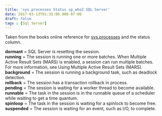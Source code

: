 ```yaml
---
title: 'sys.processes Status sp_who2 SQL Server'
date: 2017-03-13T01:35:00.000-07:00
draft: false
tags : [Sql Server]
---
```


Taken from the books online reference for [sys.processes](http://msdn.microsoft.com/en-us/library/ms179881.aspx) and the status column.  
  
**dormant** = SQL Server is resetting the session.  
**running** = The session is running one or more batches. When Multiple Active Result Sets (MARS) is enabled, a session can run multiple batches. For more information, see Using Multiple Active Result Sets (MARS).  
**background** = The session is running a background task, such as deadlock detection.  
**rollback** = The session has a transaction rollback in process.  
**pending** = The session is waiting for a worker thread to become available.  
**runnable** = The task in the session is in the runnable queue of a scheduler while waiting to get a time quantum.  
**spinloop** = The task in the session is waiting for a spinlock to become free.  
**suspended** = The session is waiting for an event, such as I/O, to complete.